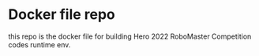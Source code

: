 # Docker file repo

this repo is the docker file for building Hero 2022 RoboMaster Competition codes runtime env.
